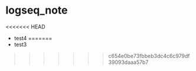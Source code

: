 # logseq_note
<<<<<<< HEAD
 * test4
=======
 * test3
>>>>>>> c654e0be73fbbeb3dc4c6c979df39093daaa57b7
